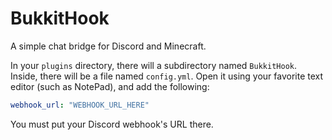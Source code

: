 # BukkitHook

A simple chat bridge for Discord and Minecraft.

In your `plugins` directory, there will a subdirectory named `BukkitHook`.
Inside, there will be a file named `config.yml`.
Open it using your favorite text editor (such as NotePad), and add the following:

```yaml
webhook_url: "WEBHOOK_URL_HERE"
```

You must put your Discord webhook's URL there.
